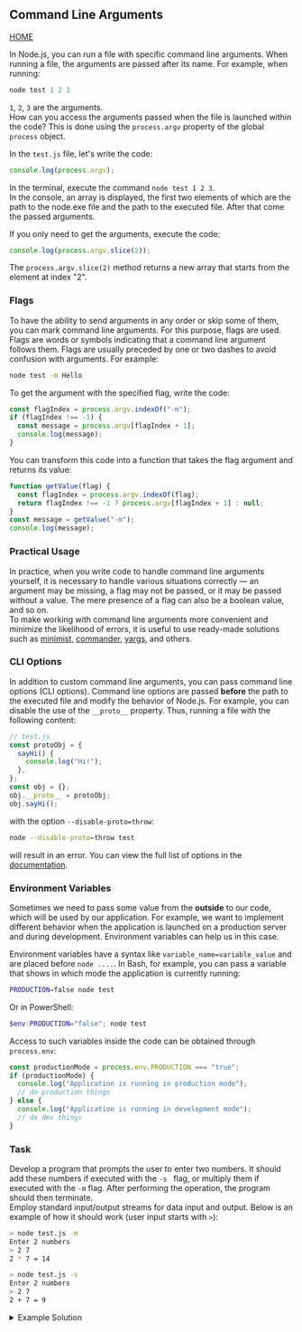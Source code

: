 ## Command Line Arguments

[HOME](../README.md)

In Node.js, you can run a file with specific command line arguments. When running a file, the arguments are passed after its name. For example, when running:

```powershell
node test 1 2 3
```

`1`, `2`, `3` are the arguments.  
How can you access the arguments passed when the file is launched within the code? This is done using the `process.argv` property of the global `process` object.

In the `test.js` file, let's write the code:

```js
console.log(process.argv);
```

In the terminal, execute the command `node test 1 2 3`.  
In the console, an array is displayed, the first two elements of which are the path to the node.exe file and the path to the executed file. After that come the passed arguments.

If you only need to get the arguments, execute the code:

```js
console.log(process.argv.slice(2));
```

The `process.argv.slice(2)` method returns a new array that starts from the element at index "2".

### Flags

To have the ability to send arguments in any order or skip some of them, you can mark command line arguments. For this purpose, flags are used. Flags are words or symbols indicating that a command line argument follows them. Flags are usually preceded by one or two dashes to avoid confusion with arguments. For example:

```bash
node test -m Hello
```

To get the argument with the specified flag, write the code:

```js
const flagIndex = process.argv.indexOf("-m");
if (flagIndex !== -1) {
  const message = process.argv[flagIndex + 1];
  console.log(message);
}
```

You can transform this code into a function that takes the flag argument and returns its value:

```js
function getValue(flag) {
  const flagIndex = process.argv.indexOf(flag);
  return flagIndex !== -1 ? process.argv[flagIndex + 1] : null;
}
const message = getValue("-m");
console.log(message);
```

### Practical Usage

In practice, when you write code to handle command line arguments yourself, it is necessary to handle various situations correctly — an argument may be missing, a flag may not be passed, or it may be passed without a value. The mere presence of a flag can also be a boolean value, and so on.  
To make working with command line arguments more convenient and minimize the likelihood of errors, it is useful to use ready-made solutions such as [minimist](https://www.npmjs.com/package/minimist), [commander](https://www.npmjs.com/package/commander), [yargs](https://www.npmjs.com/package/yargs), and others.

### CLI Options

In addition to custom command line arguments, you can pass command line options (CLI options). Command line options are passed **before** the path to the executed file and modify the behavior of Node.js. For example, you can disable the use of the `__proto__` property. Thus, running a file with the following content:

```js
// test.js
const protoObj = {
  sayHi() {
    console.log("Hi!");
  },
};
const obj = {};
obj.__proto__ = protoObj;
obj.sayHi();
```

with the option `--disable-proto=throw`:

```bash
node --disable-proto=throw test
```

will result in an error. You can view the full list of options in the [documentation](https://nodejs.org/dist/latest-v14.x/docs/api/cli.html#cli_options).

### Environment Variables

Sometimes we need to pass some value from the **outside** to our code, which will be used by our application. For example, we want to implement different behavior when the application is launched on a production server and during development. Environment variables can help us in this case.

Environment variables have a syntax like `variable_name=variable_value` and are placed before `node ....`. In Bash, for example, you can pass a variable that shows in which mode the application is currently running:

```bash
PRODUCTION=false node test
```

Or in PowerShell:

```powershell
$env:PRODUCTION="false"; node test
```

Access to such variables inside the code can be obtained through `process.env`:

```js
const productionMode = process.env.PRODUCTION === "true";
if (productionMode) {
  console.log("Application is running in production mode");
  // do production things
} else {
  console.log("Application is running in development mode");
  // do dev things
}
```

### Task

Develop a program that prompts the user to enter two numbers. It should add these numbers if executed with the `-s ` flag, or multiply them if executed with the `-m` flag. After performing the operation, the program should then terminate.  
Employ standard input/output streams for data input and output. Below is an example of how it should work (user input starts with `>`):

```bash
> node test.js -m
Enter 2 numbers
> 2 7
2 * 7 = 14
```

```bash
> node test.js -s
Enter 2 numbers
> 2 7
2 + 7 = 9
```

<details>
<summary>Example Solution</summary>

```js
const { stdout, stdin, exit } = process;
const flag = process.argv[2];
const allowedFlags = ["-m", "-s"];
if (!allowedFlags.includes(flag)) {
  stdout.write("Try running the file again with the -s or -m flag");
  exit();
}
stdout.write("Please enter two numbers\n");
stdin.on("data", (data) => {
  const numString = data.toString();
  const numStringsArray = numString.split(" ");
  const hasIncorrectLength = numStringsArray.length !== 2;
  const hasIncorrectValues = numStringsArray.some((numStr) =>
    Number.isNaN(+numStr),
  );
  if (hasIncorrectLength || hasIncorrectValues) {
    stdout.write("You need to enter 2 numbers separated by a space");
    exit();
  }
  const [firstNum, secondNum] = numStringsArray.map((numStr) => +numStr);
  if (flag === "-s") {
    const sum = firstNum + secondNum;
    stdout.write(`${firstNum} + ${secondNum} = ${sum}`);
  } else {
    const mult = firstNum * secondNum;
    stdout.write(`${firstNum} * ${secondNum} = ${mult}`);
  }
  exit();
});
```

</details>
